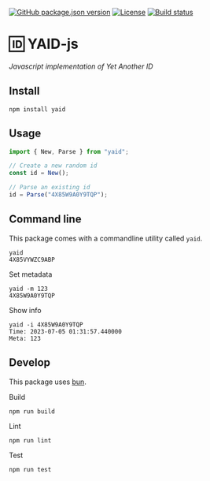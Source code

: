 [![GitHub package.json version](https://img.shields.io/github/package-json/v/hnz/yaid?filename=yaid-js%2Fpackage.json&style=for-the-badge)](https://github.com/Hnz/yaid/blob/main/yaid-js/package.json)
[![License](https://img.shields.io/github/license/hnz/yaid?style=for-the-badge)](https://github.com/hnz/yaid/blob/main/LICENSE)
[![Build status](https://github.com/hnz/yaid/actions/workflows/check-js.yml/badge.svg)](https://github.com/hnz/yaid/actions/workflows/check-js.yml)

# 🆔 YAID-js

_Javascript implementation of Yet Another ID_

## Install

    npm install yaid

## Usage

```js
import { New, Parse } from "yaid";

// Create a new random id
const id = New();

// Parse an existing id
id = Parse("4X85W9A0Y9TQP");
```

## Command line

This package comes with a commandline utility called `yaid`.

    yaid
    4X85VYWZC9ABP

Set metadata

    yaid -m 123
    4X85W9A0Y9TQP

Show info

    yaid -i 4X85W9A0Y9TQP
    Time: 2023-07-05 01:31:57.440000
    Meta: 123

## Develop

This package uses [bun](https://bun.sh).

Build

    npm run build

Lint

    npm run lint

Test

    npm run test
